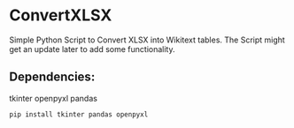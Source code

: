 # ConvertXLSX
Simple Python Script to Convert XLSX into Wikitext tables. 
The Script might get an update later to add some functionality.

## Dependencies:
tkinter
openpyxl
pandas
```shell
pip install tkinter pandas openpyxl
```

